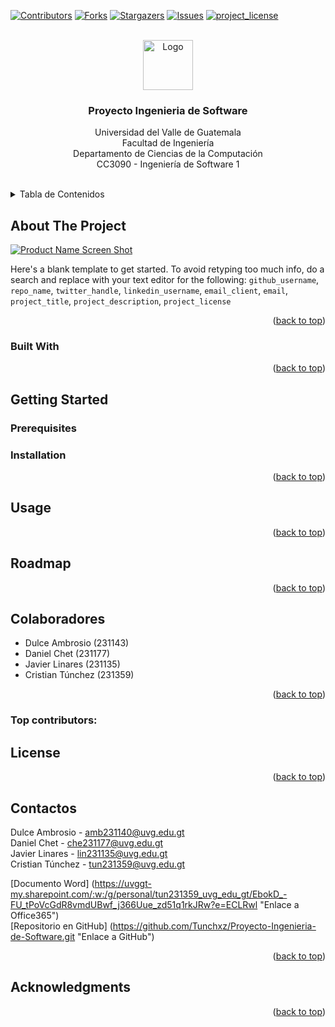 <!-- Improved compatibility of back to top link: See: https://github.com/othneildrew/Best-README-Template/pull/73 -->
<a id="readme-top"></a>
<!--
*** Thanks for checking out the Best-README-Template. If you have a suggestion
*** that would make this better, please fork the repo and create a pull request
*** or simply open an issue with the tag "enhancement".
*** Don't forget to give the project a star!
*** Thanks again! Now go create something AMAZING! :D
-->



<!-- PROJECT SHIELDS -->
<!--
*** I'm using markdown "reference style" links for readability.
*** Reference links are enclosed in brackets [ ] instead of parentheses ( ).
*** See the bottom of this document for the declaration of the reference variables
*** for contributors-url, forks-url, etc. This is an optional, concise syntax you may use.
*** https://www.markdownguide.org/basic-syntax/#reference-style-links
-->
[![Contributors][contributors-shield]][contributors-url]
[![Forks][forks-shield]][forks-url]
[![Stargazers][stars-shield]][stars-url]
[![Issues][issues-shield]][issues-url]
[![project_license][license-shield]][license-url]
<!-- [![LinkedIn][linkedin-shield]][linkedin-url] -->



<!-- PROJECT LOGO -->
<br />
<div align="center">
  <a href="https://github.com/Tunchxz/Proyecto-Ingenieria-de-Software">
    <img src="images/logo.png" alt="Logo" width="80" height="80">
  </a>

<h3 align="center">Proyecto Ingenieria de Software</h3>

  <p align="center">
    Universidad del Valle de Guatemala  <br />
    Facultad de Ingeniería  <br />
    Departamento de Ciencias de la Computación  <br />
    CC3090 - Ingeniería de Software 1 <br />
    <br />
  </p>
</div>



<!-- TABLE OF CONTENTS -->
<details>
  <summary>Tabla de Contenidos</summary>
  <ol>
    <li>
      <a href="#about-the-project">About The Project</a>
      <ul>
        <li><a href="#built-with">Built With</a></li>
      </ul>
    </li>
    <li>
      <a href="#getting-started">Getting Started</a>
      <ul>
        <li><a href="#prerequisites">Prerequisites</a></li>
        <li><a href="#installation">Installation</a></li>
      </ul>
    </li>
    <li><a href="#usage">Usage</a></li>
    <li><a href="#roadmap">Roadmap</a></li>
    <li><a href="#Colaboradores">Colaboradores</a></li>
    <li><a href="#license">License</a></li>
    <li><a href="#contactos">Contactos</a></li>
    <li><a href="#acknowledgments">Acknowledgments</a></li>
  </ol>
</details>



<!-- ABOUT THE PROJECT -->
## About The Project

[![Product Name Screen Shot][product-screenshot]](https://example.com)

Here's a blank template to get started. To avoid retyping too much info, do a search and replace with your text editor for the following: `github_username`, `repo_name`, `twitter_handle`, `linkedin_username`, `email_client`, `email`, `project_title`, `project_description`, `project_license`

<p align="right">(<a href="#readme-top">back to top</a>)</p>



### Built With

<p align="right">(<a href="#readme-top">back to top</a>)</p>



<!-- GETTING STARTED -->
## Getting Started

### Prerequisites

### Installation

<p align="right">(<a href="#readme-top">back to top</a>)</p>



<!-- USAGE EXAMPLES -->
## Usage

<p align="right">(<a href="#readme-top">back to top</a>)</p>



<!-- ROADMAP -->
## Roadmap


<p align="right">(<a href="#readme-top">back to top</a>)</p>



<!-- Colaboradores -->
## Colaboradores
<ul>
  <li>Dulce Ambrosio (231143)</li>
  <li>Daniel Chet (231177)</li>
  <li>Javier Linares (231135)</li>
  <li>Cristian Túnchez (231359)</li>
</ul>

<p align="right">(<a href="#readme-top">back to top</a>)</p>

### Top contributors:




<!-- LICENSE -->
## License

<p align="right">(<a href="#readme-top">back to top</a>)</p>



<!-- CONTACTOS -->
## Contactos

Dulce Ambrosio - amb231140@uvg.edu.gt<br />
Daniel Chet - che231177@uvg.edu.gt <br />
Javier Linares - lin231135@uvg.edu.gt <br />
Cristian Túnchez - tun231359@uvg.edu.gt

[Documento Word] (https://uvggt-my.sharepoint.com/:w:/g/personal/tun231359_uvg_edu_gt/EbokD_-FU_tPoVcGdR8vmdUBwf_j366Uue_zd51q1rkJRw?e=ECLRwl "Enlace a Office365")   
[Repositorio en GitHub] (https://github.com/Tunchxz/Proyecto-Ingenieria-de-Software.git "Enlace a GitHub")

<p align="right">(<a href="#readme-top">back to top</a>)</p>



<!-- ACKNOWLEDGMENTS -->
## Acknowledgments


<p align="right">(<a href="#readme-top">back to top</a>)</p>



<!-- MARKDOWN LINKS & IMAGES -->
<!-- https://www.markdownguide.org/basic-syntax/#reference-style-links -->
[contributors-shield]: https://img.shields.io/github/contributors/Tunchxz/Proyecto-Ingenieria-de-Software.svg?style=for-the-badge
[contributors-url]: https://github.com/Tunchxz/Proyecto-Ingenieria-de-Software/graphs/contributors
[forks-shield]: https://img.shields.io/github/forks/Tunchxz/Proyecto-Ingenieria-de-Software.svg?style=for-the-badge
[forks-url]: https://github.com/Tunchxz/Proyecto-Ingenieria-de-Software/network/members
[stars-shield]: https://img.shields.io/github/stars/Tunchxz/Proyecto-Ingenieria-de-Software.svg?style=for-the-badge
[stars-url]: https://github.com/Tunchxz/Proyecto-Ingenieria-de-Software/stargazers
[issues-shield]: https://img.shields.io/github/issues/Tunchxz/Proyecto-Ingenieria-de-Software.svg?style=for-the-badge
[issues-url]: https://github.com/Tunchxz/Proyecto-Ingenieria-de-Software/issues
[license-shield]: https://img.shields.io/github/license/Tunchxz/Proyecto-Ingenieria-de-Software.svg?style=for-the-badge
[license-url]: https://github.com/Tunchxz/Proyecto-Ingenieria-de-Software/blob/master/LICENSE.txt
[linkedin-shield]: https://img.shields.io/badge/-LinkedIn-black.svg?style=for-the-badge&logo=linkedin&colorB=555
[linkedin-url]: https://linkedin.com/in/linkedin_username
[product-screenshot]: images/screenshot.png
[Next.js]: https://img.shields.io/badge/next.js-000000?style=for-the-badge&logo=nextdotjs&logoColor=white
[Next-url]: https://nextjs.org/
[React.js]: https://img.shields.io/badge/React-20232A?style=for-the-badge&logo=react&logoColor=61DAFB
[React-url]: https://reactjs.org/
[Vue.js]: https://img.shields.io/badge/Vue.js-35495E?style=for-the-badge&logo=vuedotjs&logoColor=4FC08D
[Vue-url]: https://vuejs.org/
[Angular.io]: https://img.shields.io/badge/Angular-DD0031?style=for-the-badge&logo=angular&logoColor=white
[Angular-url]: https://angular.io/
[Svelte.dev]: https://img.shields.io/badge/Svelte-4A4A55?style=for-the-badge&logo=svelte&logoColor=FF3E00
[Svelte-url]: https://svelte.dev/
[Laravel.com]: https://img.shields.io/badge/Laravel-FF2D20?style=for-the-badge&logo=laravel&logoColor=white
[Laravel-url]: https://laravel.com
[Bootstrap.com]: https://img.shields.io/badge/Bootstrap-563D7C?style=for-the-badge&logo=bootstrap&logoColor=white
[Bootstrap-url]: https://getbootstrap.com
[JQuery.com]: https://img.shields.io/badge/jQuery-0769AD?style=for-the-badge&logo=jquery&logoColor=white
[JQuery-url]: https://jquery.com 
